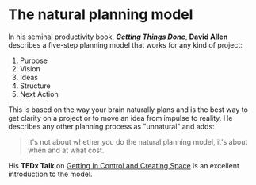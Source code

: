 # The natural planning model

In his seminal productivity book, [_**Getting Things Done**_](https://www.goodreads.com/book/show/1633.Getting_Things_Done), **David Allen** describes a five-step planning model that works for any kind of project: 

1. Purpose
2. Vision
3. Ideas
4. Structure
5. Next Action

This is based on the way your brain naturally plans and is the best way to get clarity on a project or to move an idea from impulse to reality. He describes any other planning process as "unnatural" and adds: 

> It's not about whether you do the natural planning model, it's about when and at what cost.

His **TEDx Talk** on [Getting In Control and Creating Space](https://www.youtube.com/watch?v=kOSFxKaqOm4&t=861s) is an excellent introduction to the model. 



